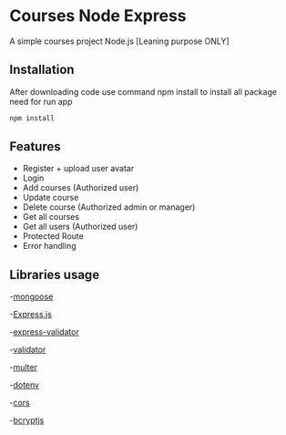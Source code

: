 # Courses Node Express
A simple courses project Node.js [Leaning purpose ONLY]

## Installation
After downloading code use command npm install to install all package need for run app
```bash
npm install
```

## Features
- Register + upload user avatar
- Login
- Add courses (Authorized user)
- Update course
- Delete course (Authorized admin or manager)
- Get all courses
- Get all users (Authorized user)
- Protected Route
- Error handling


## Libraries usage
-[mongoose](https://mongoosejs.com/)

-[Express.js](https://expressjs.com/)

-[express-validator](https://express-validator.github.io/docs/)

-[validator](https://www.npmjs.com/package/validator)

-[multer](https://www.npmjs.com/package/multer)

-[dotenv](https://www.npmjs.com/package/dotenv)

-[cors](https://www.npmjs.com/package/cors)

-[bcryptjs](https://www.npmjs.com/package/bcryptjs)

